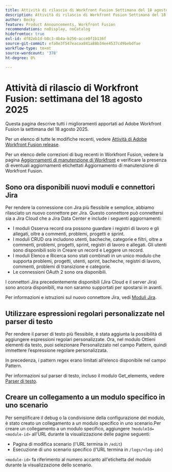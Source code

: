 ```yaml
---
title: Attività di rilascio di Workfront Fusion Settimana del 18 agosto 2025
description: Attività di rilascio di Workfront Fusion Settimana del 18 agosto 2025
author: Becky
feature: Product Announcements, Workfront Fusion
recommendations: noDisplay, noCatalog
hidefromtoc: true
exl-id: df82eb1d-b8c3-4b4a-b256-acce0f1b136f
source-git-commit: efa0e3f547eacaa841a88b34ee4537cd9bebdfae
workflow-type: tm+mt
source-wordcount: '378'
ht-degree: 0%

---
```


# Attività di rilascio di Workfront Fusion: settimana del 18 agosto 2025

Questa pagina descrive tutti i miglioramenti apportati ad Adobe Workfront Fusion la settimana del 18 agosto 2025.

Per un elenco di tutte le modifiche recenti, vedere [Attività di Adobe Workfront Fusion release](/help/workfront-fusion/fusion-product-releases/fusion-release-activity.md).

Per un elenco delle correzioni di bug recenti in Workfront Fusion, vedere la pagina [Aggiornamenti di manutenzione di Workfront](https://experienceleague.adobe.com/en/docs/workfront-known-issues/releases/current-updates) e verificare la presenza di eventuali aggiornamenti etichettati Aggiornamento di manutenzione di Workfront Fusion.

## Sono ora disponibili nuovi moduli e connettori Jira

Per rendere la connessione con Jira più flessibile e semplice, abbiamo rilasciato un nuovo connettore per Jira. Questo connettore può connettersi sia a Jira Cloud che a Jira Data Center e include i seguenti aggiornamenti:

* I moduli Osserva record ora possono guardare i registri di lavoro e gli allegati, oltre a commenti, problemi, progetti e sprint.
* I moduli CRUD ora includono utenti, bacheche, categorie e filtri, oltre a commenti, problemi, progetti, sprint, registri di lavoro e allegati. Gli utenti sono disponibili solo in Creare un record e Leggere un record.
* I moduli Elenco e Ricerca sono stati combinati in un unico modulo che supporta problemi, progetti, utenti, sprint, bacheche, registri di lavoro, commenti, problemi di transizione e categorie.
* Le connessioni OAuth 2 sono ora disponibili.

I connettori Jira precedentemente disponibili (Jira Cloud e il server Jira) sono ancora disponibili, ma non saranno supportati per spostarsi in avanti.

Per informazioni e istruzioni sul nuovo connettore Jira, vedi [Moduli Jira](/help/workfront-fusion/references/apps-and-modules/third-party-connectors/jira-modules-new.md).

## Utilizzare espressioni regolari personalizzate nel parser di testo

Per rendere il parser di testo più flessibile, è stata aggiunta la possibilità di aggiungere espressioni regolari personalizzate. Ora, nel modulo Ottieni elementi da testo, puoi selezionare Personalizzato nel campo Pattern, quindi immettere l’espressione regolare personalizzata.

In precedenza, i pattern regex erano limitati all’elenco disponibile nel campo Pattern.

Per informazioni sul parser di testo, incluso il modulo Get_elements, vedere [Parser di testo](/help/workfront-fusion/references/apps-and-modules/tools-and-transformers/text-parser.md).

## Creare un collegamento a un modulo specifico in uno scenario

Per semplificare il debug o la condivisione della configurazione del modulo, è stato creato un collegamento a un modulo specifico in uno scenario.Per creare un collegamento a un modulo specifico, aggiungere `?moduleId=<module-id>` all&#39;URL durante la visualizzazione delle pagine seguenti:

* Pagina di modifica scenario (l&#39;URL termina in `/edit`)
* Esecuzione di uno scenario specifico (l&#39;URL termina in `/logs/<log-id>`)

`<module-id>` fa riferimento al numero accanto all&#39;etichetta del modulo durante la visualizzazione dello scenario.
